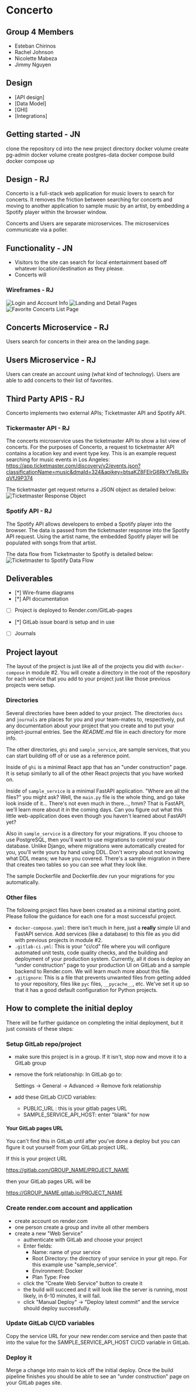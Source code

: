 # Concerto

## Group 4 Members
- Esteban Chirinos
- Rachel Johnson
- Nicolette Mabeza
- Jimmy Nguyen

## Design
- [API design]
- [Data Model]
- [GHI]
- [Integrations]

## Getting started - JN

clone the repository
cd into the new project directory
docker volume create pg-admin
docker volume create postgres-data
docker compose build
docker compose up

## Design - RJ
Concerto is a full-stack web application for music lovers to search for concerts. It removes the friction between searching for concerts and moving to another application to sample music by an artist, by embedding a Spotify player within the browser window.

Concerts and Users are separate microservices. The microservices communicate via a poller.

## Functionality - JN
- Visitors to the site can search for local entertainment based off whatever location/destination as they please.
- Concerts will

### Wireframes - RJ
![Login and Account Info](readme_images/Login_Account.png)
![Landing and Detail Pages](readme_images/Landing_detail.png)
![Favorite Concerts List Page](readme_images/Favourite_Concerts.png)

## Concerts Microservice - RJ
Users search for concerts in their area on the landing page.

## Users Microservice - RJ
Users can create an account using (what kind of technology).
Users are able to add concerts to their list of favorites.

## Third Party APIS - RJ
Concerto implements two external APIs; Ticketmaster API and Spotify API.

### Tickermaster API - RJ

The concerts microservice uses the ticketmaster API to show a list view of concerts.
For the purposes of Concerto, a request to ticketmaster API contains a location key and event type key.
This is an example request searching for music events in Los Angeles:
https://app.ticketmaster.com/discovery/v2/events.json?classificationName=music&dmaId=324&apikey=btsaKZ8FElrG6RkY7eRLIRvqVfJ9P374

The ticketmaster get request returns a JSON object as detailed below:
![Ticketmaster Response Object](readme_images/tm_response.png)

### Spotify API - RJ

The Spotify API allows developers to embed a Spotify player into the browser.
The data is passed from the ticketmaster response into the Spotify API request. Using the artist name, the embedded Spotify player will be populated with songs from that artist.

The data flow from Ticketmaster to Spotify is detailed below:
![Ticketmaster to Spotify Data Flow](readme_images/tm_spotify_dataflow.png)

## Deliverables

* [*] Wire-frame diagrams
* [*] API documentation
* [ ] Project is deployed to Render.com/GitLab-pages
* [*] GitLab issue board is setup and in use
* [ ] Journals

## Project layout

The layout of the project is just like all of the projects
you did with `docker-compose` in module #2. You will create
a directory in the root of the repository for each service
that you add to your project just like those previous
projects were setup.

### Directories

Several directories have been added to your project. The
directories `docs` and `journals` are places for you and
your team-mates to, respectively, put any documentation
about your project that you create and to put your
project-journal entries. See the _README.md_ file in each
directory for more info.

The other directories, `ghi` and `sample_service`, are
sample services, that you can start building off of or use
as a reference point.

Inside of `ghi` is a minimal React app that has an "under
construction" page. It is setup similarly to all of the
other React projects that you have worked on.

Inside of `sample_service` is a minimal FastAPI application.
"Where are all the files?" you might ask? Well, the
`main.py` file is the whole thing, and go take look inside
of it... There's not even much in there..., hmm? That is
FastAPI, we'll learn more about it in the coming days. Can
you figure out what this little web-application does even
though you haven't learned about FastAPI yet?

Also in `sample_service` is a directory for your migrations.
If you choose to use PostgreSQL, then you'll want to use
migrations to control your database. Unlike Django, where
migrations were automatically created for you, you'll write
yours by hand using DDL. Don't worry about not knowing what
DDL means; we have you covered. There's a sample migration
in there that creates two tables so you can see what they
look like.

The sample Dockerfile and Dockerfile.dev run your migrations
for you automatically.

### Other files

The following project files have been created as a minimal
starting point. Please follow the guidance for each one for
a most successful project.

* `docker-compose.yaml`: there isn't much in here, just a
  **really** simple UI and FastAPI service. Add services
  (like a database) to this file as you did with previous
  projects in module #2.
* `.gitlab-ci.yml`: This is your "ci/cd" file where you will
  configure automated unit tests, code quality checks, and
  the building and deployment of your production system.
  Currently, all it does is deploy an "under construction"
  page to your production UI on GitLab and a sample backend
  to Render.com. We will learn much more about this file.
* `.gitignore`: This is a file that prevents unwanted files
  from getting added to your repository, files like
  `pyc` files, `__pycache__`, etc. We've set it up so that
  it has a good default configuration for Python projects.

## How to complete the initial deploy

There will be further guidance on completing the initial
deployment, but it just consists of these steps:

### Setup GitLab repo/project

* make sure this project is in a group. If it isn't, stop
  now and move it to a GitLab group
* remove the fork relationship: In GitLab go to:

  Settings -> General -> Advanced -> Remove fork relationship

* add these GitLab CI/CD variables:
  * PUBLIC_URL : this is your gitlab pages URL
  * SAMPLE_SERVICE_API_HOST: enter "blank" for now

#### Your GitLab pages URL

You can't find this in GitLab until after you've done a deploy
but you can figure it out yourself from your GitLab project URL.

If this is your project URL

https://gitlab.com/GROUP_NAME/PROJECT_NAME

then your GitLab pages URL will be

https://GROUP_NAME.gitlab.io/PROJECT_NAME

### Create render.com account and application

* create account on render.com
* one person create a group and invite all other members
* create a new "Web Service"
  * authenticate with GitLab and choose your project
  * Enter fields:
    * Name: name of your service
    * Root Directory: the directory of your service in your git repo.
      For this example use "sample_service".
    * Environment: Docker
    * Plan Type: Free
  * click the "Create Web Service" button to create it
  * the build will succeed and it will look like the server is running,
    most likely, in 6-10 minutes, it will fail.
  * click "Manual Deploy" -> "Deploy latest commit" and the service
    should deploy successfully.

### Update GitLab CI/CD variables

Copy the service URL for your new render.com service and then paste
that into the value for the SAMPLE_SERVICE_API_HOST CI/CD variable
in GitLab.

### Deploy it

Merge a change into main to kick off the initial deploy. Once the build pipeline
finishes you should be able to see an "under construction" page on your GitLab
pages site.
